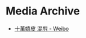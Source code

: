 # Media Archive

- [十萬嬉皮 混剪 - Weibo](http://archive.today/2023.06.15-072532/https://weibo.com/6068626801/4898430180657835)
